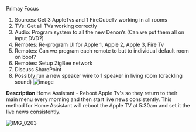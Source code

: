 





Primay Focus
1.	Sources: Get 3 AppleTvs and 1 FireCubeTv working in all rooms
2.	TVs: Get all TVs working correctly
3.	Audio: Program system to all the new Denon’s (Can we put them all on input DVD?)
4.	Remotes: Re-program UI for Apple 1, Apple 2, Apple 3, Fire Tv
5.	Remotes: Can we program each remote to but to individual default room on boot?
6.	Remotes: Setup ZigBee network
7.	Discuss SharePoint
8.	Possibly run a new speaker wire to 1 speaker in living room (crackling sound)
![image](https://github.com/crazy-craig/Restart-Reboot-Apple-Tv/assets/153091268/2a7f9bb0-45c3-403d-a73e-5c3090c28ec1)






**Description**
Home Assistant - Reboot Apple Tv's so they return to their main menu every morning and then start live news consistently.  This method for Home Assistant will reboot the Apple TV at 5:30am and set it the live news consistently.




![IMG_0263](https://github.com/crazy-craig/Restart-Reboot-Apple-Tv/assets/153091268/a61d5ec3-0b0f-4d02-961f-9fcb540110d2)
